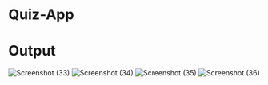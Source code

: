 # Quiz-App
# Output
![Screenshot (33)](https://github.com/MirzaAdeelAhmad/Quiz-App/assets/130549904/d2b2e327-f4a7-4b15-850a-98ff254d4a70)
![Screenshot (34)](https://github.com/MirzaAdeelAhmad/Quiz-App/assets/130549904/7f564896-be8f-449a-9ac1-8a49bcf1a431)
![Screenshot (35)](https://github.com/MirzaAdeelAhmad/Quiz-App/assets/130549904/4cc90ceb-4984-4a6b-9811-b2f7f25af456)
![Screenshot (36)](https://github.com/MirzaAdeelAhmad/Quiz-App/assets/130549904/14ae358e-ea9d-41e3-aff6-cefc16298123)



